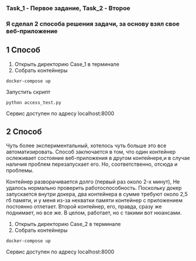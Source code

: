 ### Task_1 - Первое задание, Task_2 - Второе


### Я сделал 2 способа решения задачи, за основу взял свое веб-приложение


## 1 Способ

1. Открыть директорию Case_1 в терминале 
2. Собрать контейнеры
``` shell
docker-compose up
```
   Запустить скрипт
``` shell
python access_test.py
```
Сервис доступен по адресу localhost:8000





## 2 Способ
	
Чуть более экспериментальный, хотелось чуть больше это все автоматизировать.
Способ заключается в том, что один контейнер ослеживает состояние веб-приложения в другом контейнере,и в случае 
наличия проблем перезапускает его. Но, соответственно, отсюда и проблемы.

Контейнер разворачивается долго (первый раз около 2-х минут),
Не удалось нормально проверить работоспособность. Поскольку докер запускается внутри докера, два контейнера в сумме
требуют около 2,5 гб памяти, и у меня из-за нехватки памяти контейнер с приложением постоянно отлетает. 
Второй контейнер, его, правда, сразу же поднимает, но все же. В целом, работает, но с такими вот нюансами.

1. Открыть директорию Case_2 в терминале
2. Собрать контейнеры
``` shell
docker-compose up
```
Сервис доступен по адресу localhost:8000
